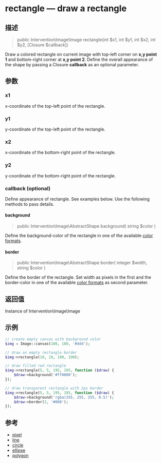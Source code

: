 # rectangle — draw a rectangle

## 描述

> public Intervention\Image\Image rectangle(int $x1, int $y1, int $x2, int $y2, [Closure $callback])

Draw a colored rectangle on current image with top-left corner on **x,y point 1** and bottom-right corner at **x,y point 2**. Define the overall appearance of the shape by passing a Closure **callback** as an optional parameter.


## 参数

### x1
x-coordinate of the top-left point of the rectangle.

### y1
y-coordinate of the top-left point of the rectangle.

### x2
x-coordinate of the bottom-right point of the rectangle.

### y2
y-coordinate of the bottom-right point of the rectangle.

### callback (optional)
Define appearance of rectangle. See examples below. Use the following methods to pass details.

#### background

> public Intervention\Image\AbstractShape background( string $color )

Define the background-color of the rectangle in one of the available [color formats](/getting_started/formats).

#### border

> public Intervention\Image\AbstractShape border( integer $width, string $color )

Define the border of the rectangle. Set width as pixels in the first and the border-color in one of the available [color formats](/getting_started/formats) as second parameter.


## 返回值
Instance of Intervention\Image\Image

## 示例

```php
// create empty canvas with background color
$img = Image::canvas(100, 100, '#ddd');

// draw an empty rectangle border
$img->rectangle(10, 10, 190, 190);

// draw filled red rectangle
$img->rectangle(5, 5, 195, 195, function ($draw) {
    $draw->background('#ff0000');
});

// draw transparent rectangle with 2px border
$img->rectangle(5, 5, 195, 195, function ($draw) {
    $draw->background('rgba(255, 255, 255, 0.5)');
    $draw->border(2, '#000');
});
```

## 参考

- [pixel](/api/pixel)
- [line](/api/line)
- [circle](/api/circle)
- [ellipse](/api/ellipse)
- [polygon](/api/polygon)
